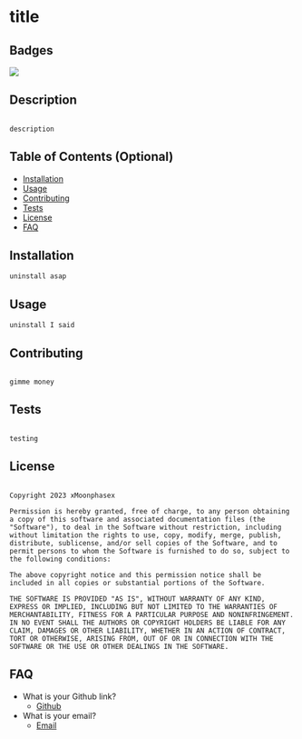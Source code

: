 
# title

## Badges
<img src='https://img.shields.io/static/v1?label=License&message=MIT+License&color=blueviolet'>

## Description

```

description

```

## Table of Contents (Optional)

- [Installation](#installation)
- [Usage](#usage)
- [Contributing](#contributing)
- [Tests](#tests)
- [License](#license)
- [FAQ](#faq)

<a name="installation"></a>
## Installation

```
uninstall asap
```

<a name="usage"></a>
## Usage

```
uninstall I said
```

<a name="contributing"></a>
## Contributing

```

gimme money

```

<a name="tests"></a>
## Tests

```

testing

```

<a name="license"></a>
## License

```

Copyright 2023 xMoonphasex

Permission is hereby granted, free of charge, to any person obtaining a copy of this software and associated documentation files (the "Software"), to deal in the Software without restriction, including without limitation the rights to use, copy, modify, merge, publish, distribute, sublicense, and/or sell copies of the Software, and to permit persons to whom the Software is furnished to do so, subject to the following conditions:

The above copyright notice and this permission notice shall be included in all copies or substantial portions of the Software.

THE SOFTWARE IS PROVIDED "AS IS", WITHOUT WARRANTY OF ANY KIND, EXPRESS OR IMPLIED, INCLUDING BUT NOT LIMITED TO THE WARRANTIES OF MERCHANTABILITY, FITNESS FOR A PARTICULAR PURPOSE AND NONINFRINGEMENT. IN NO EVENT SHALL THE AUTHORS OR COPYRIGHT HOLDERS BE LIABLE FOR ANY CLAIM, DAMAGES OR OTHER LIABILITY, WHETHER IN AN ACTION OF CONTRACT, TORT OR OTHERWISE, ARISING FROM, OUT OF OR IN CONNECTION WITH THE SOFTWARE OR THE USE OR OTHER DEALINGS IN THE SOFTWARE.

```

<a name="faq"></a>
## FAQ

+ What is your Github link?
  * [Github](https://github.com/xMoonphaseX)
+ What is your email?
  * [Email](mailto:github@gmail.com)
